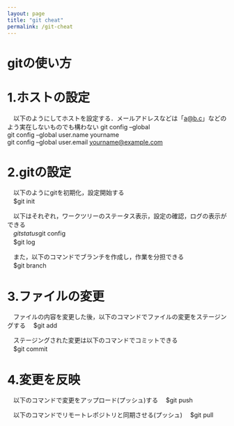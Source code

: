 ```yaml
---
layout: page
title: "git cheat"
permalink: /git-cheat
---
```

# gitの使い方
# 1.ホストの設定
　以下のようにしてホストを設定する．メールアドレスなどは「a@b.c」などのよう実在しないものでも構わない
  git config –global  
  git config –global user.name yourname  
  git config –global user.email yourname@example.com

# 2.gitの設定
　以下のようにgitを初期化，設定開始する  
　$git init  

　以下はそれぞれ，ワークツリーのステータス表示，設定の確認，ログの表示ができる  
　$git status  
　$git config  
　$git log

　また，以下のコマンドでブランチを作成し，作業を分担できる  
　$git branch

# 3.ファイルの変更
　ファイルの内容を変更した後，以下のコマンドでファイルの変更をステージングする
　$git add  

　ステージングされた変更は以下のコマンドでコミットできる  
　$git commit

# 4.変更を反映
　以下のコマンドで変更をアップロード(プッシュ)する
　$git push  

　以下のコマンドでリモートレポジトリと同期させる(プッシュ)
　$git pull
